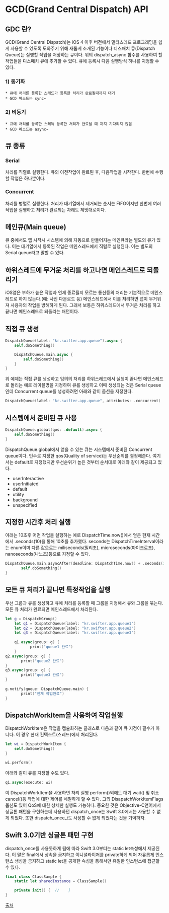 # GCD(Grand Central Dispatch) API

## GDC 란?
GCD(Grand Central Dispatch)는 iOS 4 이후 버전에서 멀티스레드 프로그래밍을 쉽게 사용할 수 있도록 도와주기 위해 새롭게 소개된 기능이다
디스패치 큐(Dispatch Queue)는 실행할 작업을 저장하는 큐이다. 위의 dispatch_async 함수를 사용하여 할 작업들을 디스패치 큐에 추가할 수 있다. 
큐에 등록시 다음 실행방식 하나를 지정할 수 있다.

### 1) 동기화
	* 큐에 처리를 등록한 스레드가 등록한 처리가 완료될때까지 대기
	* GCD 메소드는 sync~

### 2) 비동기
	* 큐에 처리를 등록한 스레득 등록한 처리가 완료될 때 까지 기다리지 않음
	* GCD 메소드는 async~

## 큐 종류
### Serial
처리를 직렬로 실행한다. 큐의 이전작업이 완료된 후, 다음작업을 시작한다. 한번에 수행할 작업은 하나뿐이다.
### Concurrent
처리를 병렬로 실행한다. 처리가 대기열에서 제거되는 순서는 FIFO이지만 한번에 여러작업을 실행하고 처리가 완료되는 차례도 제멋대로이다.

## 메인큐(Main queue)
큐 중에서도 앱 시작시 시스템에 의해 자동으로 만들어지는 메인큐라는 별도의 큐가 있다. 이는 대기열에서 등록된 작업은 메인스레드에서 직렬로 실행된다. 이는 별도의 Serial queue라고 말할 수 있다.

## 하위스레드에 무거운 처리를 하고나면 메인스레드로 되돌리기
iOS앱은 부하가 높은 작업과 언제 종료될지 모르는 통신등의 처리는 기본적으로 메인스레드로 하지 않는다.(예: 사진 다운로드 등)  메인스레드에서 이를 처리하면 앱이 무거워져 사용자의 작업을 방해하게 된다. 그래서 보통은 하위스레드에서 무거운 처리를 하고 끝나면 메인스레드로 되돌리는 패턴이다.

## 직접 큐 생성

``` swift
DispatchQueue(label: "kr.swifter.app.queue").async {
	self.doSomething()

	DispatchQueue.main.async {
		self.doSomething()
	}
}
```

위 예제는 직접 큐를 생성하고 임의의 처리를 하위스레드에서 실행이 끝나면 메인스레드로 돌리는 예로 레이블명을 지정하여 큐를  생성하고 이때 생성되는 것은 Serial queue인데 Concurrent queue를 생성하려면 아래와 같이 옵션을 지정한다.

``` swift
DispatchQueue(label: "kr.swifter.app.queue", attributes: .concurrent)
```

## 시스템에서 준비된 큐 사용

``` swift
DispatchQueue.global(qos: .default).async {
	self.doSomething()
}
```

DispatchQueue.global에서 얻을 수 있는 큐는 시스템에서 준비된 Concurrent queue이다. 인수로 지정한 qos(Quality of service)는 우선순위를 결정해준다. 여기서는 default로 지정했지만 우선순위가 높은 것부터 순서대로 아래와 같이 제공되고 있다.

* userInteractive
* userInitiated
* default
* utility
* background
* unspecified

## 지정한 시간후 처리 실행
아래는 10초후 어떤 작업을 실행하는 예로 DispatchTime.now()에서 얻은 현재 시간에서 .seconds(10)을 통해 10초를 추가했다. 
seconds는 DispatchTimeInterval이라는 enum이며 다른 값으로는 miliseconds(밀리초), microseconds(마이크로초), nanoseconds(나노초)등으로 지정할 수 있다.

``` swift
DispatchQueue.main.asyncAfter(deadline: DispatchTime.now() + .seconds(10)) {
	   self.doSomething()
}
```

## 모든 큐 처리가 끝나면 특정작업을 실행
우선 그룹과 큐를 생성하고 큐에 처리를 등록할 때 그룹을 지정해서 큐와 그룹을 묶는다. 모든 큐 처리가 완료되면 메인스레드에서 처리된다.

``` swift 
let g = DispatchGroup()
	let q1 = DispatchQueue(label: "kr.swifter.app.queue1")
	let q2 = DispatchQueue(label: "kr.swifter.app.queue2")
	let q3 = DispatchQueue(label: "kr.swifter.app.queue3")
	 
	q1.async(group: g) {
		   print("queue1 완료")
	}
q2.async(group: g) {
	   print("queue2 완료")
}
q3.async(group: g) {
	   print("queue3 완료")
}
 
g.notify(queue: DispatchQueue.main) {
	   print("전체 작업완료")
}
```

## DispatchWorkItem을 사용하여 작업실행
DispatchWorkItem은 작업을 캡슐화하는 클래스로 다음과 같이 큐 지정이 필수가 아니다. 이 경우 현재 컨텍스트(스레드)에서 처리된다.

``` swift 
let wi = DispatchWorkItem {
	self.doSomething()
}

wi.perform()
```

아래와 같이 큐를 지정할 수도 있다.

``` swift
q1.async(execute: wi)
```

이 DispatchWorkItem을 사용하면 처리 실행 perform()외에도 대기 wait() 및 취소 cancel()등 작업에 대한 제어를 세밀하게 할 수 있다. 그외 DisapatchWorkItemFlags 옵션도 있어 QoS에 대한 상세한 실행도 가능하다.
중요한 것은 Objective-C언어에서 싱글톤 패턴을 구현하는데 사용하던 dispatch_once는 Swift 3.0에서는 사용할 수 없게 되었다. 또한 dispatch_once_t도 사용할 수 없게 되었다는 것을 기억하자.

## Swift 3.0기반 싱글톤 패턴 구현
dispatch_once를 사용못하게 됨에 따라 Swift 3.0부터는 static let속성에서 제공된다. 이 말은 final에서 상속을 금지하고 이니셜라이저를 private하게 되어 자유롭게 인스턴스 생성을 금지하고 static let을 공개한 속성을 통해서만 유일한 인스턴스에 접근할 수 있다.

``` swift
final class ClassSample {
	static let sharedInstance = ClassSample()

	private init() {  //	}
}
```

[출처](https://swifter.kr/2016/10/22/swift-3-0%EA%B8%B0%EB%B0%98-gcd-%EA%B8%B0%EC%B4%88/)
